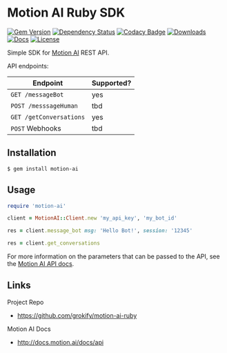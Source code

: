 Motion AI Ruby SDK
==================

[![Gem Version][gem-version-svg]][gem-version-link]
[![Dependency Status][dependency-status-svg]][dependency-status-link]
[![Codacy Badge][codacy-svg]][codacy-link]
[![Downloads][downloads-svg]][downloads-link]
[![Docs][docs-rubydoc-svg]][docs-rubydoc-link]
[![License][license-svg]][license-link]



Simple SDK for [Motion AI](https://motion.ai) REST API.

API endpoints:

Endpoint | Supported?
---------|-----------
`GET /messageBot` | yes
`POST /messsageHuman` | tbd
`GET /getConversations` | yes
`POST` Webhooks | tbd

## Installation

```
$ gem install motion-ai
```

## Usage

```ruby
require 'motion-ai'

client = MotionAI::Client.new 'my_api_key', 'my_bot_id'

res = client.message_bot msg: 'Hello Bot!', session: '12345'

res = client.get_conversations
```

For more information on the parameters that can be passed to the API,
see the [Motion AI API docs](http://docs.motion.ai/docs/api).

## Links

Project Repo

* https://github.com/grokify/motion-ai-ruby

Motion AI Docs

* http://docs.motion.ai/docs/api

 [gem-version-svg]: https://badge.fury.io/rb/motion-ai.svg
 [gem-version-link]: http://badge.fury.io/rb/motion-ai
 [downloads-svg]: http://ruby-gem-downloads-badge.herokuapp.com/motion-ai
 [downloads-link]: https://rubygems.org/gems/motion-ai
 [dependency-status-svg]: https://gemnasium.com/grokify/motion-ai-ruby.svg
 [dependency-status-link]: https://gemnasium.com/grokify/motion-ai-ruby
 [codacy-svg]: https://api.codacy.com/project/badge/Grade/1e014a7f38734145bff06ce0ed2af829
 [codacy-link]: https://www.codacy.com/app/grokify/motion-ai-ruby
 [docs-rubydoc-svg]: https://img.shields.io/badge/docs-rubydoc-blue.svg
 [docs-rubydoc-link]: http://www.rubydoc.info/gems/motion-ai/
 [license-svg]: https://img.shields.io/badge/license-MIT-blue.svg
 [license-link]: https://github.com/grokify/motion-ai-ruby/blob/master/LICENSE.md

